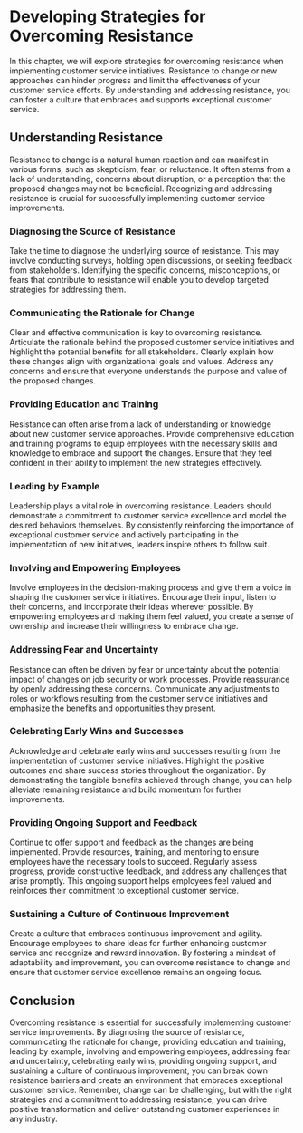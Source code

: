 Developing Strategies for Overcoming Resistance
==========================================================

In this chapter, we will explore strategies for overcoming resistance when implementing customer service initiatives. Resistance to change or new approaches can hinder progress and limit the effectiveness of your customer service efforts. By understanding and addressing resistance, you can foster a culture that embraces and supports exceptional customer service.

Understanding Resistance
------------------------

Resistance to change is a natural human reaction and can manifest in various forms, such as skepticism, fear, or reluctance. It often stems from a lack of understanding, concerns about disruption, or a perception that the proposed changes may not be beneficial. Recognizing and addressing resistance is crucial for successfully implementing customer service improvements.

### Diagnosing the Source of Resistance

Take the time to diagnose the underlying source of resistance. This may involve conducting surveys, holding open discussions, or seeking feedback from stakeholders. Identifying the specific concerns, misconceptions, or fears that contribute to resistance will enable you to develop targeted strategies for addressing them.

### Communicating the Rationale for Change

Clear and effective communication is key to overcoming resistance. Articulate the rationale behind the proposed customer service initiatives and highlight the potential benefits for all stakeholders. Clearly explain how these changes align with organizational goals and values. Address any concerns and ensure that everyone understands the purpose and value of the proposed changes.

### Providing Education and Training

Resistance can often arise from a lack of understanding or knowledge about new customer service approaches. Provide comprehensive education and training programs to equip employees with the necessary skills and knowledge to embrace and support the changes. Ensure that they feel confident in their ability to implement the new strategies effectively.

### Leading by Example

Leadership plays a vital role in overcoming resistance. Leaders should demonstrate a commitment to customer service excellence and model the desired behaviors themselves. By consistently reinforcing the importance of exceptional customer service and actively participating in the implementation of new initiatives, leaders inspire others to follow suit.

### Involving and Empowering Employees

Involve employees in the decision-making process and give them a voice in shaping the customer service initiatives. Encourage their input, listen to their concerns, and incorporate their ideas wherever possible. By empowering employees and making them feel valued, you create a sense of ownership and increase their willingness to embrace change.

### Addressing Fear and Uncertainty

Resistance can often be driven by fear or uncertainty about the potential impact of changes on job security or work processes. Provide reassurance by openly addressing these concerns. Communicate any adjustments to roles or workflows resulting from the customer service initiatives and emphasize the benefits and opportunities they present.

### Celebrating Early Wins and Successes

Acknowledge and celebrate early wins and successes resulting from the implementation of customer service initiatives. Highlight the positive outcomes and share success stories throughout the organization. By demonstrating the tangible benefits achieved through change, you can help alleviate remaining resistance and build momentum for further improvements.

### Providing Ongoing Support and Feedback

Continue to offer support and feedback as the changes are being implemented. Provide resources, training, and mentoring to ensure employees have the necessary tools to succeed. Regularly assess progress, provide constructive feedback, and address any challenges that arise promptly. This ongoing support helps employees feel valued and reinforces their commitment to exceptional customer service.

### Sustaining a Culture of Continuous Improvement

Create a culture that embraces continuous improvement and agility. Encourage employees to share ideas for further enhancing customer service and recognize and reward innovation. By fostering a mindset of adaptability and improvement, you can overcome resistance to change and ensure that customer service excellence remains an ongoing focus.

Conclusion
----------

Overcoming resistance is essential for successfully implementing customer service improvements. By diagnosing the source of resistance, communicating the rationale for change, providing education and training, leading by example, involving and empowering employees, addressing fear and uncertainty, celebrating early wins, providing ongoing support, and sustaining a culture of continuous improvement, you can break down resistance barriers and create an environment that embraces exceptional customer service. Remember, change can be challenging, but with the right strategies and a commitment to addressing resistance, you can drive positive transformation and deliver outstanding customer experiences in any industry.
